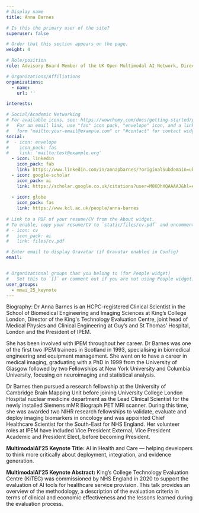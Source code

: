 ```yaml
---
# Display name
title: Anna Barnes

# Is this the primary user of the site?
superuser: false

# Order that this section appears on the page.
weight: 4

# Role/position
role: Advisory Board Member of the UK Open Multimodal AI Network, Director of the King's Technology Evaluation Centre at King's College London, and President of Institute of Physics and Engineering in Medicine

# Organizations/Affiliations
organizations:
  - name:
    url: ''

interests:

# Social/Academic Networking
# For available icons, see: https://wowchemy.com/docs/getting-started/page-builder/#icons
#   For an email link, use "fas" icon pack, "envelope" icon, and a link in the
#   form "mailto:your-email@example.com" or "#contact" for contact widget.
social:
#  - icon: envelope
#    icon_pack: fas
#    link: 'mailto:test@example.org'
  - icon: linkedin
    icon_pack: fab
    link: https://www.linkedin.com/in/annapbarnes/?originalSubdomain=uk
  - icon: google-scholar
    icon_pack: ai
    link: https://scholar.google.co.uk/citations?user=M8KOhXQAAAAJ&hl=en
    
  - icon: globe
    icon_pack: fas
    link: https://www.kcl.ac.uk/people/anna-barnes
 
# Link to a PDF of your resume/CV from the About widget.
# To enable, copy your resume/CV to `static/files/cv.pdf` and uncomment the lines below.
# - icon: cv
#   icon_pack: ai
#   link: files/cv.pdf

# Enter email to display Gravatar (if Gravatar enabled in Config)
email: 


# Organizational groups that you belong to (for People widget)
#   Set this to `[]` or comment out if you are not using People widget.
user_groups:
  - mmai_25_keynote
---
```

Biography: Dr Anna Barnes is an HCPC-registered Clinical Scientist in the School of Biomedical Engineering and Imaging Sciences at King’s College London, Director of the King's Technology Evaluation Centre, joint head of Medical Physics and Clinical Engineering at Guy’s and St Thomas’ Hospital, London and the President of IPEM.

She has been involved with IPEM throughout her career. Dr Barnes was one of the first two IPEM trainees in Scotland in 1993, specialising in biomedical engineering and equipment management. She went on to have a career in medical imaging, graduating with a PhD in 1999 from the University of Glasgow followed by two Fellowships at New York University and Columbia University, focusing on neuroimaging and statistical analysis.

Dr Barnes then pursued a research fellowship at the University of Cambridge Brain Mapping Unit before joining University College London Hospital nuclear medicine department as the Lead Clinical Scientist for the newly installed Siemens mMR Biograph PET MRI scanner. During this time, she was awarded two NIHR research fellowships to validate, evaluate and deploy imaging biomarkers in oncology and was appointed Chief Healthcare Scientist for the South-East for NHS England. Her volunteer roles at IPEM have included Vice President External, Vice President Academic and President Elect, before becoming President.

**MultimodalAI'25 Keynote Title:**  AI in Health and Care — helping developers to think more critically about deployment, integration, and evidence generation.

**MultimodalAI'25 Keynote Abstract:**  King’s College Technology Evaluation Centre (KiTEC) was commissioned by NHS England in 2020 to support the evaluation of AI tools for healthcare service provision.  This talk provides an overview of the methodology, a description of the evaluation criteria in terms of clinical and economic effectiveness and the lessons learned during the evaluation process.
